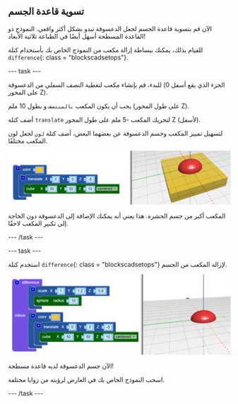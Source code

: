 ## تسوية قاعدة الجسم

الآن قم بتسوية قاعدة الجسم لجعل الدعسوقة تبدو بشكل أكثر واقعي. النموذج ذو القاعدة المسطحة أسهل أيضًا في الطباعة ثلاثية الأبعاد!

للقيام بذلك، يمكنك ببساطة إزالة مكعب من النموذج الخاص بك بأستخدام كتلة ` difference `{: class = "blockscadsetops"}.

--- task ---

للبدء، قم بإنشاء مكعب لتغطية النصف السفلي من الدعسوقة (الجزء الذي يقع أسفل 0 على المحور Z).

يجب أن يكون المكعب `بالمنتصف` و بطول 10 ملم (على طول المحور Z).

أضف كتلة `translate` لتحريك المكعب -5 ملم على طول المحور Z (لأسفل).

لتسهيل تمييز المكعب وجسم الدعسوقة عن بعضهما البعض، أضف كتلة `لون` لجعل لون المكعب مختلفًا.

![لقطة للشاشة](images/bug-body-cuboid.png)

المكعب أكبر من جسم الحشرة. هذا يعني أنه يمكنك الإضافة إلى الدعسوقة دون الحاجة إلى تكبير المكعب لاحقًا.

--- /task ---

--- task ---

استخدم كتلة ` difference `{: class = "blockscadsetops"} لإزالة المكعب من الجسم.

![لقطة للشاشة](images/bug-difference.png)

الآن جسم الدعسوقة لديه قاعدة مسطحة!

اسحب النموذج الخاص بك في العارض لرؤيته من زوايا مختلفة.

--- /task ---



  
